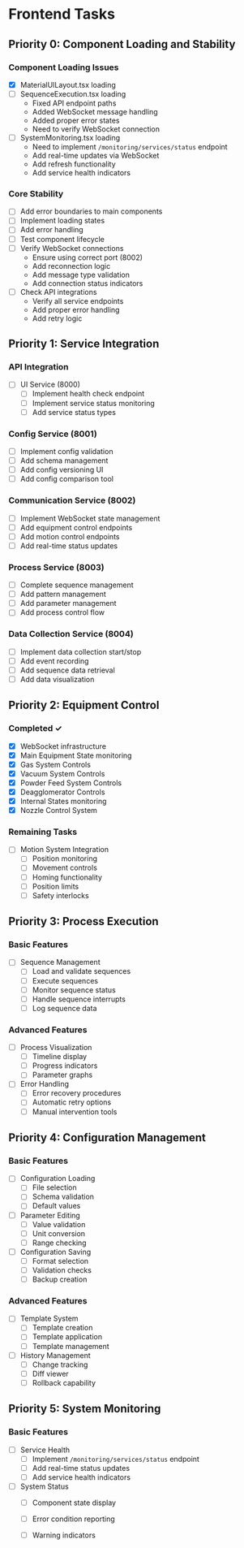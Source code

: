 # Frontend Tasks

## Priority 0: Component Loading and Stability

### Component Loading Issues

- [x] MaterialUILayout.tsx loading
- [ ] SequenceExecution.tsx loading
    - Fixed API endpoint paths
    - Added WebSocket message handling
    - Added proper error states
    - Need to verify WebSocket connection
- [ ] SystemMonitoring.tsx loading
    - Need to implement `/monitoring/services/status` endpoint
    - Add real-time updates via WebSocket
    - Add refresh functionality
    - Add service health indicators

### Core Stability

- [ ] Add error boundaries to main components
- [ ] Implement loading states
- [ ] Add error handling
- [ ] Test component lifecycle
- [ ] Verify WebSocket connections
    - Ensure using correct port (8002)
    - Add reconnection logic
    - Add message type validation
    - Add connection status indicators
- [ ] Check API integrations
    - Verify all service endpoints
    - Add proper error handling
    - Add retry logic

## Priority 1: Service Integration

### API Integration

- [ ] UI Service (8000)
    - [ ] Implement health check endpoint
    - [ ] Implement service status monitoring
    - [ ] Add service status types

### Config Service (8001)

- [ ] Implement config validation
- [ ] Add schema management
- [ ] Add config versioning UI
- [ ] Add config comparison tool

### Communication Service (8002)

- [ ] Implement WebSocket state management
- [ ] Add equipment control endpoints
- [ ] Add motion control endpoints
- [ ] Add real-time status updates

### Process Service (8003)

- [ ] Complete sequence management
- [ ] Add pattern management
- [ ] Add parameter management
- [ ] Add process control flow

### Data Collection Service (8004)

- [ ] Implement data collection start/stop
- [ ] Add event recording
- [ ] Add sequence data retrieval
- [ ] Add data visualization

## Priority 2: Equipment Control

### Completed ✓

- [x] WebSocket infrastructure
- [x] Main Equipment State monitoring
- [x] Gas System Controls
- [x] Vacuum System Controls
- [x] Powder Feed System Controls
- [x] Deagglomerator Controls
- [x] Internal States monitoring
- [x] Nozzle Control System

### Remaining Tasks

- [ ] Motion System Integration
    - [ ] Position monitoring
    - [ ] Movement controls
    - [ ] Homing functionality
    - [ ] Position limits
    - [ ] Safety interlocks

## Priority 3: Process Execution

### Basic Features

- [ ] Sequence Management
    - [ ] Load and validate sequences
    - [ ] Execute sequences
    - [ ] Monitor sequence status
    - [ ] Handle sequence interrupts
    - [ ] Log sequence data

### Advanced Features

- [ ] Process Visualization
    - [ ] Timeline display
    - [ ] Progress indicators
    - [ ] Parameter graphs
- [ ] Error Handling
    - [ ] Error recovery procedures
    - [ ] Automatic retry options
    - [ ] Manual intervention tools

## Priority 4: Configuration Management

### Basic Features

- [ ] Configuration Loading
    - [ ] File selection
    - [ ] Schema validation
    - [ ] Default values
- [ ] Parameter Editing
    - [ ] Value validation
    - [ ] Unit conversion
    - [ ] Range checking
- [ ] Configuration Saving
    - [ ] Format selection
    - [ ] Validation checks
    - [ ] Backup creation

### Advanced Features

- [ ] Template System
    - [ ] Template creation
    - [ ] Template application
    - [ ] Template management
- [ ] History Management
    - [ ] Change tracking
    - [ ] Diff viewer
    - [ ] Rollback capability

## Priority 5: System Monitoring

### Basic Features

- [ ] Service Health
    - [ ] Implement `/monitoring/services/status` endpoint
    - [ ] Add real-time status updates
    - [ ] Add service health indicators
- [ ] System Status
    - [ ] Component state display
    - [ ] Error condition reporting
    - [ ] Warning indicators

